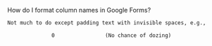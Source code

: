 How do I format column names in Google Forms?
```txt
Not much to do except padding text with invisible spaces, e.g., 

‎‎ ‎ ‎‎‎ ‎ ‎ ‎ ‎ ‎ ‎ ‎ ‎ ‎  ‎ 0  ‎‎ ‎ ‎‎‎ ‎ ‎ ‎ ‎ ‎ ‎ ‎ ‎ ‎  ‎ (No chance of dozing)
```
